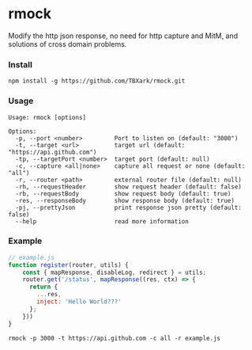 # rmock

Modify the http json response, no need for http capture and MitM, and solutions of cross domain problems.

### Install

```shell
npm install -g https://github.com/TBXark/rmock.git
```

### Usage

```
Usage: rmock [options]

Options:
  -p, --port <number>         Port to listen on (default: "3000")
  -t, --target <url>          target url (default: "https://api.github.com")
  -tp, --targetPort <number>  target port (default: null)
  -c, --capture <all|none>    capture all request or none (default: "all")
  -r, --router <path>         external router file (default: null)
  -rh, --requestHeader        show request header (default: false)
  -rb, --requestBody          show request body (default: true)
  -res, --responseBody        show response body (default: true)
  -pj, --prettyJson           print response json pretty (default: false)
  --help                      read more information
```


### Example

```js
// example.js
function register(router, utils) {
    const { mapResponse, disableLog, redirect } = utils;
    router.get('/status', mapResponse((res, ctx) => {
      return {
        ...res,
        inject: 'Hello World???'
      };
    }))
}
```


```shell
rmock -p 3000 -t https://api.github.com -c all -r example.js
```